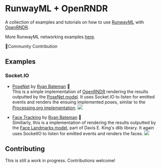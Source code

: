 # RunwayML + OpenRNDR

A collection of examples and tutorials on how to use [RunwayML](https://runwayml.com/) with [OpenRNDR](https://openrndr.org/).

More RunwayML networking examples [here](https://learn.runwayml.com/#/networking/examples).

🎉Community Contribution

## Examples

### Socket.IO

* [PoseNet](https://github.com/runwayml/OpenRNDR/blob/master/src/main/kotlin/posenet.kt) by [Ryan Bateman](http://boat.horse/) 🎉<br>
This is a simple implementation of [OpenRNDR](http://https://openrndr.org) rendering the results outputted by the [PoseNet model](https://github.com/runwayml/processing/blob/master/posenet/posenet.pde). It uses Socket.IO to listen for emitted events and renders the ensuing implemented poses, similar to the [Processing.org implementation](https://github.com/runwayml/processing).
![](images/posenet.png)


* [Face Tracking](https://github.com/runwayml/OpenRNDR/blob/master/src/main/kotlin/facedetect.kt) by [Ryan Bateman](http://boat.horse/) 🎉<br>
Similiarly, this is a implementation of rendering the results outputted by the [Face Landmarks model](https://github.com/runwayml/processing/blob/master/posenet/posenet.pde), part of Davis E. King's dlib library. It again uses SocketIO to listen for emitted events and renders the faces. 
![](images/face_landmarks.png)


## Contributing

This is still a work in progress. Contributions welcome!
